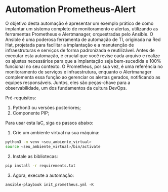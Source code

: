 # Automation Prometheus-Alert
O objetivo desta automação é apresentar um exemplo prático de como implantar um sistema completo de monitoramento e alertas, utilizando as ferramentas Prometheus e Alertmanager, orquestradas pelo Ansible. O Ansible é uma poderosa ferramenta de automação de TI, originada na Red Hat, projetada para facilitar a implantação e a manutenção de infraestruturas e serviços de forma padronizada e reutilizável. Antes de executar esta automação, é crucial que você revise cada arquivo e realize os ajustes necessários para que a implantação seja bem-sucedida e 100% funcional no seu contexto. O Prometheus, por sua vez, é uma referência no monitoramento de serviços e infraestrutura, enquanto o Alertmanager complementa essa função ao gerenciar os alertas gerados, notificando as equipes responsáveis. Juntos, eles são peças-chave para a observabilidade, um dos fundamentos da cultura DevOps.

Pré-requisitos:

1. Python3 ou versões posteriores;
2. Componente PIP;

Para usar esta IaC, siga os passos abaixo:

1. Crie um ambiente virtual na sua máquina:

```bash
python3 -m venv <seu_ambiente_virtual>
source <seu_ambiente_virtual>/bin/activate
```

2. Instale as bibliotecas:
```bash
pip install -r requirements.txt
```
3. Agora, execute a automação:
```
ansible-playbook init_prometheus.yml -K
